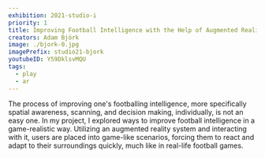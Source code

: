 ```yaml
---
exhibition: 2021-studio-i
priority: 1
title: Improving Football Intelligence with the Help of Augmented Reality
creators: Adam Björk
image: ./bjork-0.jpg
imagePrefix: studio21-bjork
youtubeID: Y59DklsvMQU
tags:
  - play
  - ar
---
```


The process of improving one's footballing intelligence, more specifically spatial awareness, scanning, and decision making, individually, is not an easy one. In my project, I explored ways to improve football intelligence in a game-realistic way. Utilizing an augmented reality system and interacting with it, users are placed into game-like scenarios, forcing them to react and adapt to their surroundings quickly, much like in real-life football games.

